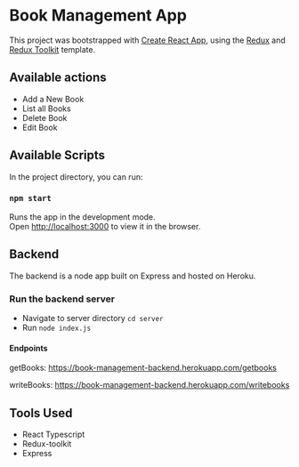 # Book Management App
This project was bootstrapped with [Create React App](https://github.com/facebook/create-react-app), using the [Redux](https://redux.js.org/) and [Redux Toolkit](https://redux-toolkit.js.org/) template.

## Available actions

* Add a New Book
* List all Books
* Delete Book
* Edit Book

## Available Scripts

In the project directory, you can run:

### `npm start`

Runs the app in the development mode.<br />
Open [http://localhost:3000](http://localhost:3000) to view it in the browser.

## Backend

The backend is a node app built on Express and hosted on Heroku. 

### Run the backend server
* Navigate to server directory `cd server`
* Run `node index.js`

#### Endpoints
getBooks: https://book-management-backend.herokuapp.com/getbooks

writeBooks: https://book-management-backend.herokuapp.com/writebooks


## Tools Used
- React Typescript
- Redux-toolkit
- Express
